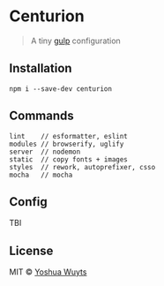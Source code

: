 # Centurion

> A tiny [gulp](https://github.com/gulpjs/gulp) configuration

## Installation
````npm i --save-dev centurion````

## Commands
````
lint    // esformatter, eslint
modules // browserify, uglify
server  // nodemon
static  // copy fonts + images
styles  // rework, autoprefixer, csso
mocha   // mocha
````

## Config
TBI

## License
MIT © [Yoshua Wuyts](yoshuawuyts.com)
